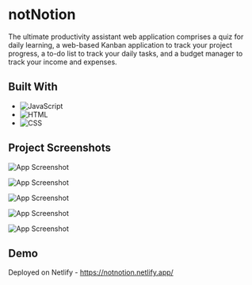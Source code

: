 # notNotion

The ultimate productivity assistant web application comprises a quiz for daily learning, a web-based Kanban application to track your project progress, a to-do list to track your daily tasks, and a budget manager to track your income and expenses.
## Built With

* ![JavaScript][JavaScript]
* ![HTML][HTML]
* ![CSS][CSS]

## Project Screenshots

![App Screenshot](https://github.com/AbhishekSadhwani/Project-Readme-Resources/blob/main/Budget%20Tracker/Screenshot%202024-08-01%20175009.png)

![App Screenshot](https://github.com/AbhishekSadhwani/Project-Readme-Resources/blob/main/Budget%20Tracker/Screenshot%202024-08-01%20175036.png)

![App Screenshot](https://github.com/AbhishekSadhwani/Project-Readme-Resources/blob/main/Budget%20Tracker/Screenshot%202024-08-01%20175045.png)

![App Screenshot](https://github.com/AbhishekSadhwani/Project-Readme-Resources/blob/main/Budget%20Tracker/Screenshot%202024-08-01%20175101.png)

![App Screenshot](https://github.com/AbhishekSadhwani/Project-Readme-Resources/blob/main/Budget%20Tracker/Screenshot%202024-08-01%20175114.png)


## Demo

Deployed on Netlify - https://notnotion.netlify.app/



[JavaScript]: https://img.shields.io/badge/JavaScript-black?style=for-the-badge&logo=javascript&logoColor=%23F7DF1E&logoSize=auto&labelColor=black
[HTML]:https://img.shields.io/badge/HTML5-000000?style=for-the-badge&logo=html5&logoColor=E34F26
[CSS]: https://img.shields.io/badge/CSS3-black?style=for-the-badge&logo=css3&logoColor=1572B6
[Netlify]:https://img.shields.io/badge/Netlify-black?style=for-the-badge&logo=netlify&logoColor=00C7B7&logoSize=auto&labelColor=black
